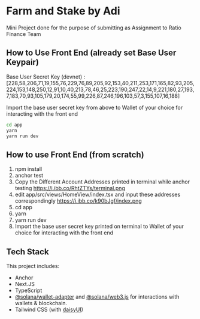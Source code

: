 # Farm and Stake by Adi

Mini Project done for the purpose of submitting as Assignment to Ratio Finance Team

## How to Use Front End (already set Base User Keypair)

Base User Secret Key (devnet) : [228,58,206,71,19,155,76,229,76,89,205,92,153,40,211,253,171,165,82,93,205,224,153,148,250,12,91,10,40,213,78,46,25,223,190,247,22,14,9,221,180,27,193,7,183,70,93,105,179,20,174,55,99,226,87,246,196,103,57,3,155,107,16,188]

Import the base user secret key from above to Wallet of your choice for interacting with the front end

```bash
cd app
yarn
yarn run dev
```
## How to use Front End (from scratch)

1. npm install
2. anchor test
3. Copy the Different Account Addresses printed in terminal while anchor testing
https://i.ibb.co/RhtZTYs/terminal.png
4. edit app/src/views/HomeView/index.tsx and input these addresses correspondingly
https://i.ibb.co/k90bJgf/index.png
5. cd app
6. yarn
7. yarn run dev
8. Import the base user secret key printed on terminal to Wallet of your choice for interacting with the front end

## Tech Stack

This project includes:

- Anchor
- Next.JS
- TypeScript
- [@solana/wallet-adapter](https://github.com/solana-labs/wallet-adapter) and [@solana/web3.js](https://solana-labs.github.io/solana-web3.js) for interactions with wallets & blockchain.
- Tailwind CSS (with [daisyUI](https://daisyui.com/))
